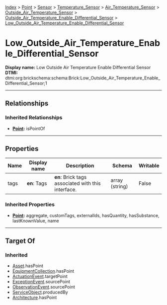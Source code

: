 [Index](../../../../../../index.md) > [Point](../../../../../Point.md) > [Sensor](../../../../Sensor.md) > [Temperature_Sensor](../../../Temperature_Sensor.md) > [Air_Temperature_Sensor](../../Air_Temperature_Sensor.md) > [Outside_Air_Temperature_Sensor](../Outside_Air_Temperature_Sensor.md) > [Outside_Air_Temperature_Enable_Differential_Sensor](Outside_Air_Temperature_Enable_Differential_Sensor.md) > [Low_Outside_Air_Temperature_Enable_Differential_Sensor](#)
# Low_Outside_Air_Temperature_Enable_Differential_Sensor

**Display name:** Low Outside Air Temperature Enable Differential Sensor<br />
**DTMI:** dtmi:org:brickschema:schema:Brick:Low_Outside_Air_Temperature_Enable_Differential_Sensor;1

---

## Relationships

### Inherited Relationships
* **[Point](../../../../../Point.md):** isPointOf

---

## Properties

|Name|Display name|Description|Schema|Writable|
|-|-|-|-|-|
|tags|**en**: Tags|**en**: Brick tags associated with this interface.|array (string)|False|
### Inherited Properties
* **[Point](../../../../../Point.md):** aggregate, customTags, externalIds, hasQuantity, hasSubstance, lastKnownValue, name

---

## Target Of
### Inherited
* [Asset](../../../../../../Asset/Asset.md).hasPoint
* [EquipmentCollection](../../../../../../Collection/EquipmentCollection.md).hasPoint
* [ActuationEvent](../../../../../../Event/PointEvent/ActuationEvent.md).targetPoint
* [ExceptionEvent](../../../../../../Event/PointEvent/ExceptionEvent.md).sourcePoint
* [ObservationEvent](../../../../../../Event/PointEvent/ObservationEvent.md).sourcePoint
* [ServiceObject](../../../../../../Information/ServiceObject/ServiceObject.md).producedBy
* [Architecture](../../../../../../Space/Architecture/Architecture.md).hasPoint
